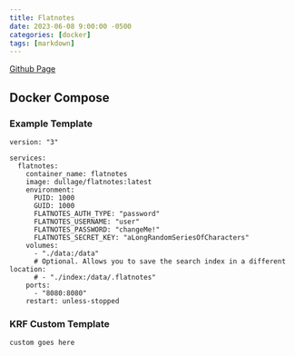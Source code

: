 ```yaml
---
title: Flatnotes
date: 2023-06-08 9:00:00 -0500
categories: [docker]
tags: [markdown]
---
```




[Github Page](https://github.com/Dullage/flatnotes)

## Docker Compose

### Example Template

```terminal
version: "3"

services:
  flatnotes:
    container_name: flatnotes
    image: dullage/flatnotes:latest
    environment:
      PUID: 1000
      GUID: 1000
      FLATNOTES_AUTH_TYPE: "password"
      FLATNOTES_USERNAME: "user"
      FLATNOTES_PASSWORD: "changeMe!"
      FLATNOTES_SECRET_KEY: "aLongRandomSeriesOfCharacters"
    volumes:
      - "./data:/data"
      # Optional. Allows you to save the search index in a different location: 
      # - "./index:/data/.flatnotes"
    ports:
      - "8080:8080"
    restart: unless-stopped
```

### KRF Custom Template

```terminal
custom goes here
```